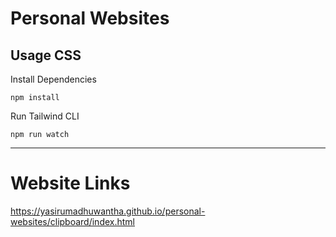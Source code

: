 # Personal Websites

## Usage CSS

Install Dependencies

```
npm install
```

Run Tailwind CLI

```
npm run watch
```
---

# Website Links
https://yasirumadhuwantha.github.io/personal-websites/clipboard/index.html
